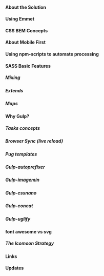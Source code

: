 #### About the Solution
#### Using Emmet
#### CSS BEM Concepts
#### About Mobile First
#### Using npm-scripts to automate processing
#### SASS Basic Features
##### Mixing
##### Extends
##### Maps
#### Why Gulp?
##### Tasks concepts
##### Browser Sync (live reload)
##### Pug templates
##### Gulp-autoprefixer
##### Gulp-imagemin
##### Gulp-cssnano
##### Gulp-concat
##### Gulp-uglify
#### font awesome vs svg
##### The Icomoon Strategy
#### Links
#### Updates
